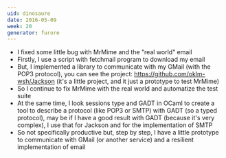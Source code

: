 ```yaml
---
uid: dinosaure
date: 2016-05-09
week: 20
generator: furore
---
```


* I fixed some little bug with MrMime and the "real world" email
* Firstly, I use a script with fetchmail program to download my email
* But, I implemented a library to communicate with my GMail (with the POP3 protocol), you can see the project: https://github.com/oklm-wsh/Jackson (it's a little project, and it just a prototype to test MrMime)
* So I continue to fix MrMime with the real world and automatize the test suite
* At the same time, I look sessions type and GADT in OCaml to create a tool to describe a protocol (like POP3 or SMTP) with GADT (so a typed protocol), may be if I have a good result with GADT (because it's very complex), I use that for Jackson and for the implementation of SMTP
* So not specifically productive but, step by step, I have a little prototype to communicate with GMail (or another service) and a resilient implementation of email

